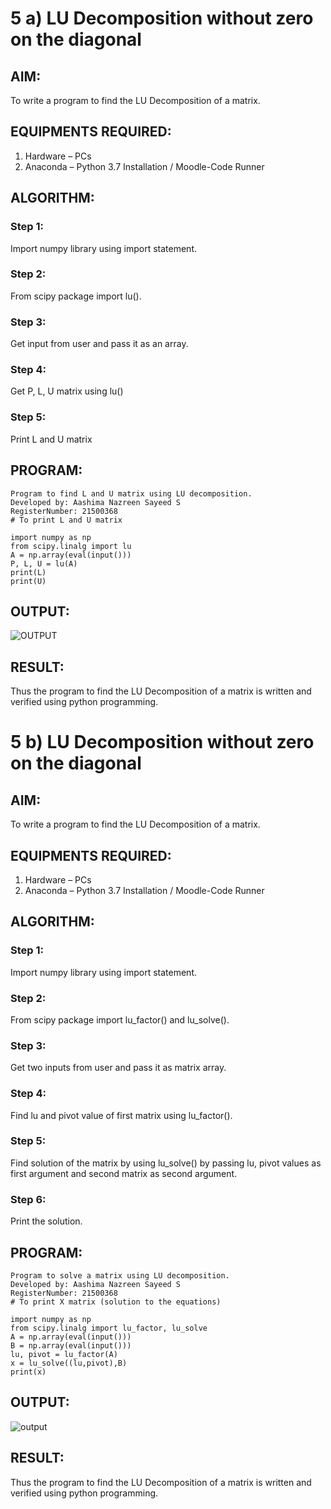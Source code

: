 # 5 a) LU Decomposition without zero on the diagonal

## AIM:
To write a program to find the LU Decomposition of a matrix.

## EQUIPMENTS REQUIRED:
1. Hardware – PCs
2. Anaconda – Python 3.7 Installation / Moodle-Code Runner

## ALGORITHM:
### Step 1:
Import numpy library using import statement.

### Step 2:
From scipy package import lu().

### Step 3:
Get input from user and pass it as an array.

### Step 4:
Get P, L, U matrix using lu()

### Step 5:
Print L and U matrix

## PROGRAM:
```
Program to find L and U matrix using LU decomposition.
Developed by: Aashima Nazreen Sayeed S
RegisterNumber: 21500368
# To print L and U matrix

import numpy as np
from scipy.linalg import lu
A = np.array(eval(input()))
P, L, U = lu(A)
print(L)
print(U)
```


## OUTPUT:
![OUTPUT](./outputa.png)


## RESULT:
Thus the program to find the LU Decomposition of a matrix is written and verified using python programming.




# 5 b) LU Decomposition without zero on the diagonal

## AIM:
To write a program to find the LU Decomposition of a matrix.

## EQUIPMENTS REQUIRED:
1. Hardware – PCs
2. Anaconda – Python 3.7 Installation / Moodle-Code Runner

## ALGORITHM:
### Step 1:
Import numpy library using import statement.

### Step 2:
From scipy package import lu_factor() and lu_solve().

### Step 3:
Get two inputs from user and pass it as matrix array.

### Step 4:
Find lu and pivot value of first matrix using lu_factor().

### Step 5:
Find solution of the matrix by using lu_solve() by passing lu, pivot values as first argument and second matrix as second argument.

### Step 6:
Print the solution.

## PROGRAM:
```
Program to solve a matrix using LU decomposition.
Developed by: Aashima Nazreen Sayeed S
RegisterNumber: 21500368
# To print X matrix (solution to the equations)

import numpy as np
from scipy.linalg import lu_factor, lu_solve
A = np.array(eval(input()))
B = np.array(eval(input()))
lu, pivot = lu_factor(A)
x = lu_solve((lu,pivot),B)
print(x)
```


## OUTPUT:
![output](./outputb.png)


## RESULT:
Thus the program to find the LU Decomposition of a matrix is written and verified using python programming.

